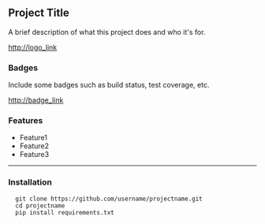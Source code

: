## Project Title

A brief description of what this project does and who it's for.

<http://logo_link>

### Badges 
Include some badges such as build status, test coverage, etc.

<http://badge_link>

### Features
   - Feature1
   - Feature2
   - Feature3

---
### Installation

      git clone https://github.com/username/projectname.git
      cd projectname
      pip install requirements.txt
